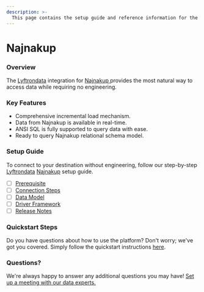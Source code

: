 ```yaml
---
description: >-
  This page contains the setup guide and reference information for the Najnakup source connector.
---
```


# Najnakup

### Overview

The [Lyftrondata](https://www.lyftrondata.com/) integration for [Najnakup](https://www.lyftrondata.com/integration/najnakup/)[ ](https://www.lyftrondata.com/integration/najnakup/)provides the most natural way to access data while requiring no engineering.

### Key Features

* Comprehensive incremental load mechanism.
* Data from Najnakup is available in real-time.&#x20;
* ANSI SQL is fully supported to query data with ease.
* Ready to query Najnakup relational schema model.

### Setup Guide

To connect to your destination without engineering, follow our step-by-step [Lyftrondata](https://www.lyftrondata.com/)  [Najnakup](https://www.lyftrondata.com/integration/najnakup/) setup guide.

* [ ] [Prerequisite](../../marketing-analytics/najnakup/prerequisite.md)
* [ ] [Connection Steps](../../marketing-analytics/najnakup/connection-steps.md)
* [ ] [Data Model](../../marketing-analytics/najnakup/data-model/)
* [ ] [Driver Framework](../../marketing-analytics/najnakup/driver-framework/)
* [ ] [Release Notes](../../marketing-analytics/najnakup/release-notes.md)

### Quickstart Steps

Do you have questions about how to use the platform? Don't worry; we've got you covered. Simply follow the quickstart instructions [here](../../../quickstart-steps.md).

### Questions? <a href="#questions" id="questions"></a>

We're always happy to answer any additional questions you may have! [Set up a meeting with our data experts.](https://www.lyftrondata.com/book-a-meeting/)

